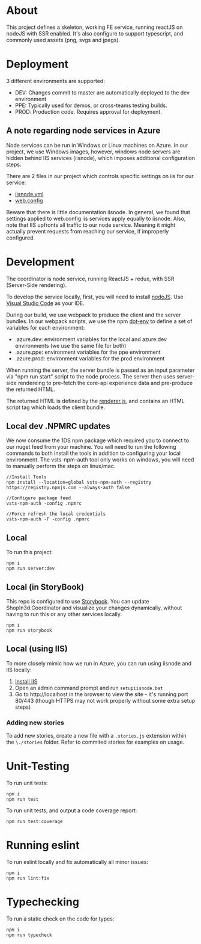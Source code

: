 # About

This project defines a skeleton, working FE service, running reactJS on nodeJS with SSR enabled. It's also configure to support typescript, and commonly used assets (png, svgs and jpegs).

# Deployment

3 different environments are supported:
 - DEV: Changes commit to master are automatically deployed to the dev environment
 - PPE: Typically used for demos, or cross-teams testing builds.
 - PROD: Production code. Requires approval for deployment.

## A note regarding node services in Azure

Node services can be run in Windows or Linux machines on Azure.
In our project, we use Windows images, however, windows node servers are hidden behind IIS services (iisnode), which imposes additional configuration steps.

There are 2 files in our project which controls specific settings on iis for our service:
- [iisnode.yml](/ShopIn3d.Coordinator/iisnode.yml)
- [web.config](/ShopIn3d.Coordinator/web.config)

Beware that there is little documentation iisnode. In general, we found that settings applied to web.config iis services apply equally to iisnode.
Also, note that IIS upfronts all traffic to our node service. Meaning it might actually prevent requests from reaching our service, if improperly configured.

# Development
The coordinator is node service, running ReactJS + redux, with SSR (Server-Side rendering).

To develop the service locally, first, you will need to install [nodeJS](https://nodejs.org/en/).
Use [Visual Studio Code](https://code.visualstudio.com/download) as your IDE.

During our build, we use webpack to produce the client and the server bundles. 
In our webpack scripts, we use the npm [dot-env](https://www.npmjs.com/package/dotenv) to define a set of variables for each environment:
- .azure.dev: environment variables for the local and azure:dev environments (we use the same file for both)
- .azure.ppe: environment variables for the ppe environment
- .azure.prod: environment variables for the prod environment

When running the server, the server bundle is passed as an input parameter  via "npm run start" script to the node process. 
The server then uses server-side rendereing to pre-fetch the core-api experience data and pre-produce the returned HTML.

The returned HTML is defined by the [renderer.js](/ShopIn3d.Coordinator/src/helpers/renderer.js), and contains an HTML script tag which loads the client bundle.

## Local dev .NPMRC updates

We now consume the 1DS npm package which required you to connect to our nuget feed from your machine. You will need to run the following commands to both install the tools in addition to configuring your local environment. The vsts-npm-auth tool only works on windows, you will need to manually perform the steps on linux/mac.

```
//Install Tools
npm install --location=global vsts-npm-auth --registry https://registry.npmjs.com --always-auth false

//Configure package feed
vsts-npm-auth -config .npmrc

//Force refresh the local credentials
vsts-npm-auth -F -config .npmrc
```
## Local

To run this project:

```
npm i
npm run server:dev
```

## Local (in StoryBook)

This repo is configured to use [Storybook](https://storybook.js.org/docs/basics/introduction/). You can update ShopIn3d.Coordinator and visualize your changes dynamically, without having to run this or any other services locally.

```
npm i
npm run storybook
```

## Local (using IIS)
To more closely mimic how we run in Azure, you can run using iisnode and IIS locally:
1. [Install IIS](https://docs.microsoft.com/en-us/iis/application-frameworks/scenario-build-an-aspnet-website-on-iis/configuring-step-1-install-iis-and-asp-net-modules)
2. Open an admin command prompt and run `setupiisnode.bat`
3. Go to http://localhost in the browser to view the site - it's running port 80/443 (though HTTPS may not work properly without some extra setup steps)

### Adding new stories

To add new stories, create a new file with a `.stories.js` extension within the `\./stories` folder. Refer to commited stories for examples on usage.

# Unit-Testing

To run unit tests:

```
npm i 
npm run test
```

To run unit tests, and output a code coverage report:

```
npm run test:coverage
```
# Running eslint

To run eslint locally and fix automatically all minor issues:

```
npm i 
npm run lint:fix
```

# Typechecking

To run a static check on the code for types:

```
npm i 
npm run typecheck
```
